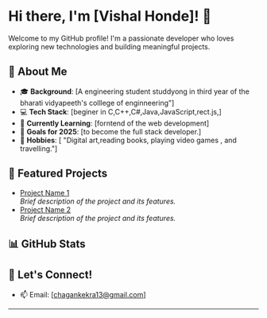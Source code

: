 # Hi there, I'm [Vishal Honde]! 👋

Welcome to my GitHub profile! I'm a passionate developer who loves exploring new technologies and building meaningful projects.

## 🚀 About Me
- 🎓 **Background**: [A engineering student studdyong in third year of the bharati vidyapeeth's colllege of enginneering"]
- 💻 **Tech Stack**: [beginer in C,C++,C#,Java,JavaScript,rect.js,]
- 🌱 **Currently Learning**: [forntend of the web development]
- 🎯 **Goals for 2025**: [to become the full stack developer.]
- 🎨 **Hobbies**: [ "Digital art,reading books, playing video games , and travelling."]

## 🌟 Featured Projects
- [Project Name 1](Link)  
  _Brief description of the project and its features._  
- [Project Name 2](Link)  
  _Brief description of the project and its features._

## 📊 GitHub Stats


## 💬 Let's Connect!

- 📫 Email: [chagankekra13@gmail.com]  

---
